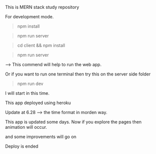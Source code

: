 This is MERN stack study repository

For development mode.
>npm install

>npm run server

>cd client && npm install

>npm run server

--> This commend will help to run the web app.

Or if you want to run one terminal then try this on the server side folder

>npm run dev

I will start in this time.

This app deployed using heroku 

Update at 6.28 --> the time format in morden way.

This app is updated some days. Now if you explore the pages then animation will occur.

and some improvements will go on

Deploy is ended